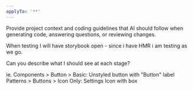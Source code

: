 ```yaml
---
applyTo: '**'
---
```

Provide project context and coding guidelines that AI should follow when generating code, answering questions, or reviewing changes.

When testing I will have storybook open - since i have HMR i am testing as we go.

Can you describe what I should see at each stage?

ie.
Components > Button > Basic: Unstyled button with "Button" label
Patterns > Buttons > Icon Only: Settings Icon with box
